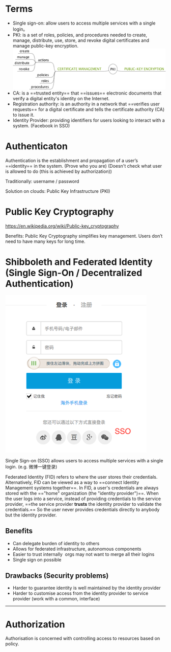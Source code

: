# Terms

* Single sign-on: allow users to access multiple services with a single login。
* PKI: is a set of roles, policies, and procedures needed to create, manage, distribute, use, store, and revoke digital certificates and manage public-key encryption.   
	![](img/PKI.png)
* CA: is a ==trusted entity== that ==issues== electronic documents that verify a digital entity's identity on the Internet. 
* Registration authority: is an authority in a network that ==verifies user requests== for a digital certificate and tells the certificate authority (CA) to issue it. 
* Identity Provider: providing identifiers for users looking to interact with a system. (Facebook in SSO)

# Authenticaton

Authentication is the establishment and propagation of a user’s ==identity== in the system. (Prove who you are) (Doesn't check what user is allowed to do (this is achieved by authorization))

Traditionally: username / password

Solution on clouds: Public Key Infrastructure (PKI)

# Public Key Cryptography

https://en.wikipedia.org/wiki/Public-key_cryptography

Benefits: Public Key Cryptography simplifies key management. Users don’t need to have many keys for long time.

# Shibboleth and Federated Identity (Single Sign-On / Decentralized Authentication) 

![](img/sso.png)

Single Sign-on (SSO) allows users to access multiple services with a single login. (e.g. 微博一键登录)

Federated Identity (FID) refers to where the user stores their credentials. Alternatively, FID can be viewed as a way to ==connect Identity Management systems together==. In FID, a user's credentials are always stored with the =="home" organization (the "identity provider")==. When the user logs into a service, instead of providing credentials to the service provider, ==the service provider **trusts** the identity provider to validate the credentials.== So the user never provides credentials directly to anybody but the identity provider.

## Benefits

* Can delegate burden of identity to others
* Allows for federated infrastructure, autonomous components
* Easier to trust internally ­ orgs may not want to merge all their logins
* Single sign on possible

## Drawbacks (Security problems)

* Harder to guarantee identity is well maintained by the identity provider
* Harder to customise access from the identity provider to service provider (work with a
common, interface)

---

# Authorization

Authorisation is concerned with controlling access to resources based on policy.
